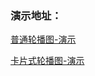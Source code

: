 ### 演示地址：


[普通轮播图-演示](https://orangleli.github.io/%E8%BD%AE%E6%92%AD%E5%9B%BE/%E6%99%AE%E9%80%9A%E8%BD%AE%E6%92%AD/%E6%99%AE%E9%80%9A%E8%BD%AE%E6%92%AD.html)


[卡片式轮播图-演示](https://orangleli.github.io/%E8%BD%AE%E6%92%AD%E5%9B%BE/%E5%8D%A1%E7%89%87%E5%BC%8F%E8%BD%AE%E6%92%AD/%E5%8D%A1%E7%89%87%E5%BC%8F%E8%BD%AE%E6%92%AD.html)
